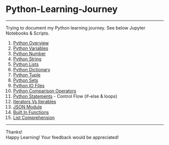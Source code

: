 # Python-Learning-Journey
---

Trying to document my Python learning journey. See below Jupyter Notebooks & Scripts.

01. [Python Overview](https://github.com/shobhit-singh/Python-Learning-Journey/blob/master/PythonOverview.md)
02. [Python Variables](https://github.com/shobhit-singh/Python-Learning-Journey/blob/master/PythonVariables.ipynb)
03. [Python Number](https://github.com/shobhit-singh/Python-Learning-Journey/blob/master/PythonNumber.ipynb)
04. [Python String](https://github.com/shobhit-singh/Python-Learning-Journey/blob/master/PythonString.ipynb)
05. [Python Lists](https://github.com/shobhit-singh/Python-Learning-Journey/blob/master/PythonLists.ipynb)
06. [Python Dictionary](https://github.com/shobhit-singh/Python-Learning-Journey/blob/master/PythonDictionary.ipynb)
07. [Python Tuple](https://github.com/shobhit-singh/Python-Learning-Journey/blob/master/PythonTuple.ipynb)
08. [Python Sets](https://github.com/shobhit-singh/Python-Learning-Journey/blob/master/PythonSets.ipynb)
09. [Python IO Files](https://github.com/shobhit-singh/Python-Learning-Journey/blob/master/InputOutputFiles.ipynb)
10. [Python Comparison Operators](https://github.com/shobhit-singh/Python-Learning-Journey/blob/master/ComparisonOperators.ipynb)
11. [Python Statements](https://github.com/shobhit-singh/Python-Learning-Journey/blob/master/PythonStatements.ipynb) - Control Flow (if-else & loops)
12. [Iterators Vs Iterables](https://github.com/shobhit-singh/Python-Learning-Journey/blob/master/IteratorsVsIterables.ipynb)
13. [JSON Module](https://github.com/shobhit-singh/Python-Learning-Journey/blob/master/JsonModule.py)
14. [Built In Functions](https://github.com/shobhit-singh/Python-Learning-Journey/blob/master/BuiltInFunctions.ipynb)
15. [List Comprehension](https://github.com/shobhit-singh/Python-Learning-Journey/blob/master/PythonListComprehension.ipynb)
---
Thanks!
<br>
Happy Learning! Your feedback would be appreciated! <br>
